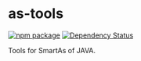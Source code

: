 # as-tools

[![npm package](https://img.shields.io/npm/v/antd-tools.svg?style=flat-square)](https://www.npmjs.org/package/antd-tools)
[![Dependency Status](https://david-dm.org/ant-design/antd-tools.svg?style=flat-square)](https://david-dm.org/ant-design/antd-tools)

Tools for SmartAs of JAVA.
